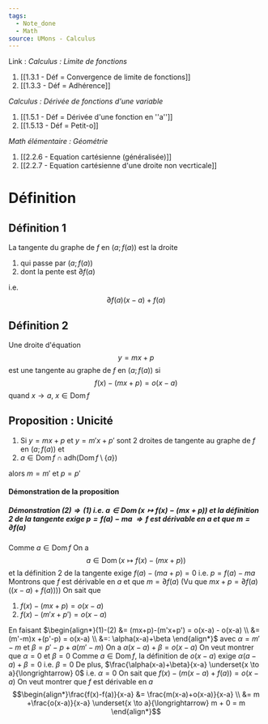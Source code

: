 ```yaml
---
tags:
  - Note_done
  - Math
source: UMons - Calculus
---
```


Link :
_Calculus : Limite de fonctions_
1. [[1.3.1 - Déf = Convergence de limite de fonctions]]
1. [[1.3.3 - Déf = Adhérence]]

_Calculus : Dérivée de fonctions d'une variable_
1. [[1.5.1 - Déf = Dérivée d'une fonction en ''a'']]
2. [[1.5.13 - Déf = Petit-o]]

_Math élémentaire : Géométrie_
1. [[2.2.6 - Equation cartésienne (généralisée)]]
2. [[2.2.7 - Equation cartésienne d'une droite non vecrticale]]

# Définition
## Définition  1
La tangente du graphe de $f$ en $(a;f(a))$ est la droite 
1. qui passe par $(a;f(a))$
2. dont la pente est $\partial f(a)$

i.e. $$\partial f(a)(x-a)+f(a)$$
## Définition 2
Une droite d'équation $$y=mx+p$$ est une tangente au graphe de $f$ en $(a;f(a))$ si $$f(x)-(mx+p) = o(x-a)$$ quand $x \to a,\ x \in \operatorname{Dom}f$ 

## Proposition : Unicité
1. Si $y =mx+p$ et $y= m'x+p'$ sont 2 droites de tangente au graphe de $f$ en $(a;f(a))$ et
2. $a \in \operatorname{Dom}f \cap \operatorname{adh(Dom}f\setminus \{a\})$ 

alors $m =m'$ et $p = p'$ 

#### Démonstration de la proposition 
##### Démonstration $(2) \Rightarrow (1)$ i.e. $a \in \operatorname{Dom}(x \mapsto f(x) - (mx+p))$ et la définition 2 de la tangente exige $p = f(a)-ma$ $\Rightarrow f$ est dérivable en $a$ et que $m = \partial f(a)$  
Comme $a \in \operatorname{Dom}f$ 
On a $$a \in \operatorname{Dom}(x \mapsto f(x) - (mx+p))$$ et la définition 2 de la tangente exige $f(a) - (ma+p) = 0$ i.e. $p = f(a)-ma$ 
Montrons que $f$ est dérivable en $a$ et que $m = \partial f(a)$ 
(Vu que $mx+p = \partial f(a)((x-a)+f(a)))$)
On sait que
1. $f(x)-(mx+p)= o(x-a)$ 
2. $f(x) - (m'x+p') = o(x-a)$ 

En faisant $\begin{align*}(1)-(2) &= (mx+p)-(m'x+p') = o(x-a) - o(x-a) \\ &= (m'-m)x +(p'-p) = o(x-a) \\ &=: \alpha(x-a)+\beta \end{align*}$ avec $\alpha = m'-m$ et $\beta = p'-p+a(m'-m)$ 
On a $\alpha(x-a)+\beta = o(x-a)$ 
On veut montrer que $\alpha = 0$ et $\beta = 0$
Comme $a\in \operatorname{Dom}f$, la définition de $o(x-a)$ exige $\alpha (a-a)+ \beta = 0$ i.e. $\beta = 0$ 
De plus, $\frac{\alpha(x-a)+\beta}{x-a} \underset{x \to a}{\longrightarrow} 0$ i.e. $\alpha = 0$ 
On sait que $f(x)-(m(x-a)+f(a))= o(x-a)$ 
On veut montrer que $f$ est dérivable en $a$ 
$$\begin{align*}\frac{f(x)-f(a)}{x-a} &= \frac{m(x-a)+o(x-a)}{x-a} \\ &= m +\frac{o(x-a)}{x-a} \underset{x \to a}{\longrightarrow} m + 0 = m \end{align*}$$